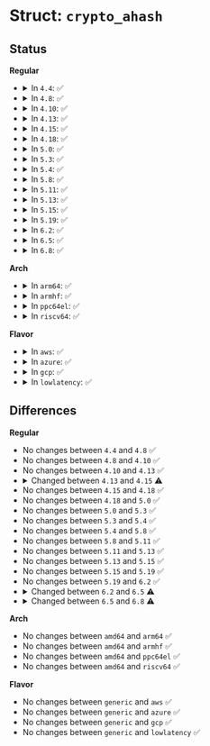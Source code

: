 # Struct: <code>crypto_ahash</code>

## Status
<b>Regular</b>
<ul>
<li>
<details>
<summary>In <code>4.4</code>: ✅</summary>

```c
struct crypto_ahash {
    int (*init)(struct ahash_request *);
    int (*update)(struct ahash_request *);
    int (*final)(struct ahash_request *);
    int (*finup)(struct ahash_request *);
    int (*digest)(struct ahash_request *);
    int (*export)(struct ahash_request *, void *);
    int (*import)(struct ahash_request *, const void *);
    int (*setkey)(struct crypto_ahash *, const u8 *, unsigned int);
    unsigned int reqsize;
    bool has_setkey;
    struct crypto_tfm base;
};
```
</details>
</li>
<li>
<details>
<summary>In <code>4.8</code>: ✅</summary>

```c
struct crypto_ahash {
    int (*init)(struct ahash_request *);
    int (*update)(struct ahash_request *);
    int (*final)(struct ahash_request *);
    int (*finup)(struct ahash_request *);
    int (*digest)(struct ahash_request *);
    int (*export)(struct ahash_request *, void *);
    int (*import)(struct ahash_request *, const void *);
    int (*setkey)(struct crypto_ahash *, const u8 *, unsigned int);
    unsigned int reqsize;
    bool has_setkey;
    struct crypto_tfm base;
};
```
</details>
</li>
<li>
<details>
<summary>In <code>4.10</code>: ✅</summary>

```c
struct crypto_ahash {
    int (*init)(struct ahash_request *);
    int (*update)(struct ahash_request *);
    int (*final)(struct ahash_request *);
    int (*finup)(struct ahash_request *);
    int (*digest)(struct ahash_request *);
    int (*export)(struct ahash_request *, void *);
    int (*import)(struct ahash_request *, const void *);
    int (*setkey)(struct crypto_ahash *, const u8 *, unsigned int);
    unsigned int reqsize;
    bool has_setkey;
    struct crypto_tfm base;
};
```
</details>
</li>
<li>
<details>
<summary>In <code>4.13</code>: ✅</summary>

```c
struct crypto_ahash {
    int (*init)(struct ahash_request *);
    int (*update)(struct ahash_request *);
    int (*final)(struct ahash_request *);
    int (*finup)(struct ahash_request *);
    int (*digest)(struct ahash_request *);
    int (*export)(struct ahash_request *, void *);
    int (*import)(struct ahash_request *, const void *);
    int (*setkey)(struct crypto_ahash *, const u8 *, unsigned int);
    unsigned int reqsize;
    bool has_setkey;
    struct crypto_tfm base;
};
```
</details>
</li>
<li>
<details>
<summary>In <code>4.15</code>: ✅</summary>

```c
struct crypto_ahash {
    int (*init)(struct ahash_request *);
    int (*update)(struct ahash_request *);
    int (*final)(struct ahash_request *);
    int (*finup)(struct ahash_request *);
    int (*digest)(struct ahash_request *);
    int (*export)(struct ahash_request *, void *);
    int (*import)(struct ahash_request *, const void *);
    int (*setkey)(struct crypto_ahash *, const u8 *, unsigned int);
    unsigned int reqsize;
    struct crypto_tfm base;
};
```
</details>
</li>
<li>
<details>
<summary>In <code>4.18</code>: ✅</summary>

```c
struct crypto_ahash {
    int (*init)(struct ahash_request *);
    int (*update)(struct ahash_request *);
    int (*final)(struct ahash_request *);
    int (*finup)(struct ahash_request *);
    int (*digest)(struct ahash_request *);
    int (*export)(struct ahash_request *, void *);
    int (*import)(struct ahash_request *, const void *);
    int (*setkey)(struct crypto_ahash *, const u8 *, unsigned int);
    unsigned int reqsize;
    struct crypto_tfm base;
};
```
</details>
</li>
<li>
<details>
<summary>In <code>5.0</code>: ✅</summary>

```c
struct crypto_ahash {
    int (*init)(struct ahash_request *);
    int (*update)(struct ahash_request *);
    int (*final)(struct ahash_request *);
    int (*finup)(struct ahash_request *);
    int (*digest)(struct ahash_request *);
    int (*export)(struct ahash_request *, void *);
    int (*import)(struct ahash_request *, const void *);
    int (*setkey)(struct crypto_ahash *, const u8 *, unsigned int);
    unsigned int reqsize;
    struct crypto_tfm base;
};
```
</details>
</li>
<li>
<details>
<summary>In <code>5.3</code>: ✅</summary>

```c
struct crypto_ahash {
    int (*init)(struct ahash_request *);
    int (*update)(struct ahash_request *);
    int (*final)(struct ahash_request *);
    int (*finup)(struct ahash_request *);
    int (*digest)(struct ahash_request *);
    int (*export)(struct ahash_request *, void *);
    int (*import)(struct ahash_request *, const void *);
    int (*setkey)(struct crypto_ahash *, const u8 *, unsigned int);
    unsigned int reqsize;
    struct crypto_tfm base;
};
```
</details>
</li>
<li>
<details>
<summary>In <code>5.4</code>: ✅</summary>

```c
struct crypto_ahash {
    int (*init)(struct ahash_request *);
    int (*update)(struct ahash_request *);
    int (*final)(struct ahash_request *);
    int (*finup)(struct ahash_request *);
    int (*digest)(struct ahash_request *);
    int (*export)(struct ahash_request *, void *);
    int (*import)(struct ahash_request *, const void *);
    int (*setkey)(struct crypto_ahash *, const u8 *, unsigned int);
    unsigned int reqsize;
    struct crypto_tfm base;
};
```
</details>
</li>
<li>
<details>
<summary>In <code>5.8</code>: ✅</summary>

```c
struct crypto_ahash {
    int (*init)(struct ahash_request *);
    int (*update)(struct ahash_request *);
    int (*final)(struct ahash_request *);
    int (*finup)(struct ahash_request *);
    int (*digest)(struct ahash_request *);
    int (*export)(struct ahash_request *, void *);
    int (*import)(struct ahash_request *, const void *);
    int (*setkey)(struct crypto_ahash *, const u8 *, unsigned int);
    unsigned int reqsize;
    struct crypto_tfm base;
};
```
</details>
</li>
<li>
<details>
<summary>In <code>5.11</code>: ✅</summary>

```c
struct crypto_ahash {
    int (*init)(struct ahash_request *);
    int (*update)(struct ahash_request *);
    int (*final)(struct ahash_request *);
    int (*finup)(struct ahash_request *);
    int (*digest)(struct ahash_request *);
    int (*export)(struct ahash_request *, void *);
    int (*import)(struct ahash_request *, const void *);
    int (*setkey)(struct crypto_ahash *, const u8 *, unsigned int);
    unsigned int reqsize;
    struct crypto_tfm base;
};
```
</details>
</li>
<li>
<details>
<summary>In <code>5.13</code>: ✅</summary>

```c
struct crypto_ahash {
    int (*init)(struct ahash_request *);
    int (*update)(struct ahash_request *);
    int (*final)(struct ahash_request *);
    int (*finup)(struct ahash_request *);
    int (*digest)(struct ahash_request *);
    int (*export)(struct ahash_request *, void *);
    int (*import)(struct ahash_request *, const void *);
    int (*setkey)(struct crypto_ahash *, const u8 *, unsigned int);
    unsigned int reqsize;
    struct crypto_tfm base;
};
```
</details>
</li>
<li>
<details>
<summary>In <code>5.15</code>: ✅</summary>

```c
struct crypto_ahash {
    int (*init)(struct ahash_request *);
    int (*update)(struct ahash_request *);
    int (*final)(struct ahash_request *);
    int (*finup)(struct ahash_request *);
    int (*digest)(struct ahash_request *);
    int (*export)(struct ahash_request *, void *);
    int (*import)(struct ahash_request *, const void *);
    int (*setkey)(struct crypto_ahash *, const u8 *, unsigned int);
    unsigned int reqsize;
    struct crypto_tfm base;
};
```
</details>
</li>
<li>
<details>
<summary>In <code>5.19</code>: ✅</summary>

```c
struct crypto_ahash {
    int (*init)(struct ahash_request *);
    int (*update)(struct ahash_request *);
    int (*final)(struct ahash_request *);
    int (*finup)(struct ahash_request *);
    int (*digest)(struct ahash_request *);
    int (*export)(struct ahash_request *, void *);
    int (*import)(struct ahash_request *, const void *);
    int (*setkey)(struct crypto_ahash *, const u8 *, unsigned int);
    unsigned int reqsize;
    struct crypto_tfm base;
};
```
</details>
</li>
<li>
<details>
<summary>In <code>6.2</code>: ✅</summary>

```c
struct crypto_ahash {
    int (*init)(struct ahash_request *);
    int (*update)(struct ahash_request *);
    int (*final)(struct ahash_request *);
    int (*finup)(struct ahash_request *);
    int (*digest)(struct ahash_request *);
    int (*export)(struct ahash_request *, void *);
    int (*import)(struct ahash_request *, const void *);
    int (*setkey)(struct crypto_ahash *, const u8 *, unsigned int);
    unsigned int reqsize;
    struct crypto_tfm base;
};
```
</details>
</li>
<li>
<details>
<summary>In <code>6.5</code>: ✅</summary>

```c
struct crypto_ahash {
    int (*init)(struct ahash_request *);
    int (*update)(struct ahash_request *);
    int (*final)(struct ahash_request *);
    int (*finup)(struct ahash_request *);
    int (*digest)(struct ahash_request *);
    int (*export)(struct ahash_request *, void *);
    int (*import)(struct ahash_request *, const void *);
    int (*setkey)(struct crypto_ahash *, const u8 *, unsigned int);
    unsigned int statesize;
    unsigned int reqsize;
    struct crypto_tfm base;
};
```
</details>
</li>
<li>
<details>
<summary>In <code>6.8</code>: ✅</summary>

```c
struct crypto_ahash {
    bool using_shash;
    unsigned int statesize;
    unsigned int reqsize;
    struct crypto_tfm base;
};
```
</details>
</li>
</ul>
<b>Arch</b>
<ul>
<li>
<details>
<summary>In <code>arm64</code>: ✅</summary>

```c
struct crypto_ahash {
    int (*init)(struct ahash_request *);
    int (*update)(struct ahash_request *);
    int (*final)(struct ahash_request *);
    int (*finup)(struct ahash_request *);
    int (*digest)(struct ahash_request *);
    int (*export)(struct ahash_request *, void *);
    int (*import)(struct ahash_request *, const void *);
    int (*setkey)(struct crypto_ahash *, const u8 *, unsigned int);
    unsigned int reqsize;
    struct crypto_tfm base;
};
```
</details>
</li>
<li>
<details>
<summary>In <code>armhf</code>: ✅</summary>

```c
struct crypto_ahash {
    int (*init)(struct ahash_request *);
    int (*update)(struct ahash_request *);
    int (*final)(struct ahash_request *);
    int (*finup)(struct ahash_request *);
    int (*digest)(struct ahash_request *);
    int (*export)(struct ahash_request *, void *);
    int (*import)(struct ahash_request *, const void *);
    int (*setkey)(struct crypto_ahash *, const u8 *, unsigned int);
    unsigned int reqsize;
    struct crypto_tfm base;
};
```
</details>
</li>
<li>
<details>
<summary>In <code>ppc64el</code>: ✅</summary>

```c
struct crypto_ahash {
    int (*init)(struct ahash_request *);
    int (*update)(struct ahash_request *);
    int (*final)(struct ahash_request *);
    int (*finup)(struct ahash_request *);
    int (*digest)(struct ahash_request *);
    int (*export)(struct ahash_request *, void *);
    int (*import)(struct ahash_request *, const void *);
    int (*setkey)(struct crypto_ahash *, const u8 *, unsigned int);
    unsigned int reqsize;
    struct crypto_tfm base;
};
```
</details>
</li>
<li>
<details>
<summary>In <code>riscv64</code>: ✅</summary>

```c
struct crypto_ahash {
    int (*init)(struct ahash_request *);
    int (*update)(struct ahash_request *);
    int (*final)(struct ahash_request *);
    int (*finup)(struct ahash_request *);
    int (*digest)(struct ahash_request *);
    int (*export)(struct ahash_request *, void *);
    int (*import)(struct ahash_request *, const void *);
    int (*setkey)(struct crypto_ahash *, const u8 *, unsigned int);
    unsigned int reqsize;
    struct crypto_tfm base;
};
```
</details>
</li>
</ul>
<b>Flavor</b>
<ul>
<li>
<details>
<summary>In <code>aws</code>: ✅</summary>

```c
struct crypto_ahash {
    int (*init)(struct ahash_request *);
    int (*update)(struct ahash_request *);
    int (*final)(struct ahash_request *);
    int (*finup)(struct ahash_request *);
    int (*digest)(struct ahash_request *);
    int (*export)(struct ahash_request *, void *);
    int (*import)(struct ahash_request *, const void *);
    int (*setkey)(struct crypto_ahash *, const u8 *, unsigned int);
    unsigned int reqsize;
    struct crypto_tfm base;
};
```
</details>
</li>
<li>
<details>
<summary>In <code>azure</code>: ✅</summary>

```c
struct crypto_ahash {
    int (*init)(struct ahash_request *);
    int (*update)(struct ahash_request *);
    int (*final)(struct ahash_request *);
    int (*finup)(struct ahash_request *);
    int (*digest)(struct ahash_request *);
    int (*export)(struct ahash_request *, void *);
    int (*import)(struct ahash_request *, const void *);
    int (*setkey)(struct crypto_ahash *, const u8 *, unsigned int);
    unsigned int reqsize;
    struct crypto_tfm base;
};
```
</details>
</li>
<li>
<details>
<summary>In <code>gcp</code>: ✅</summary>

```c
struct crypto_ahash {
    int (*init)(struct ahash_request *);
    int (*update)(struct ahash_request *);
    int (*final)(struct ahash_request *);
    int (*finup)(struct ahash_request *);
    int (*digest)(struct ahash_request *);
    int (*export)(struct ahash_request *, void *);
    int (*import)(struct ahash_request *, const void *);
    int (*setkey)(struct crypto_ahash *, const u8 *, unsigned int);
    unsigned int reqsize;
    struct crypto_tfm base;
};
```
</details>
</li>
<li>
<details>
<summary>In <code>lowlatency</code>: ✅</summary>

```c
struct crypto_ahash {
    int (*init)(struct ahash_request *);
    int (*update)(struct ahash_request *);
    int (*final)(struct ahash_request *);
    int (*finup)(struct ahash_request *);
    int (*digest)(struct ahash_request *);
    int (*export)(struct ahash_request *, void *);
    int (*import)(struct ahash_request *, const void *);
    int (*setkey)(struct crypto_ahash *, const u8 *, unsigned int);
    unsigned int reqsize;
    struct crypto_tfm base;
};
```
</details>
</li>
</ul>

## Differences
<b>Regular</b>
<ul>
<li>
No changes between <code>4.4</code> and <code>4.8</code> ✅
</li>
<li>
No changes between <code>4.8</code> and <code>4.10</code> ✅
</li>
<li>
No changes between <code>4.10</code> and <code>4.13</code> ✅
</li>
<li>
<details>
<summary>Changed between <code>4.13</code> and <code>4.15</code> ⚠️</summary>
<ul>
<li>
<b>Field removed. </b>
<code>bool has_setkey</code>
</li>
</ul>
</details>
</li>
<li>
No changes between <code>4.15</code> and <code>4.18</code> ✅
</li>
<li>
No changes between <code>4.18</code> and <code>5.0</code> ✅
</li>
<li>
No changes between <code>5.0</code> and <code>5.3</code> ✅
</li>
<li>
No changes between <code>5.3</code> and <code>5.4</code> ✅
</li>
<li>
No changes between <code>5.4</code> and <code>5.8</code> ✅
</li>
<li>
No changes between <code>5.8</code> and <code>5.11</code> ✅
</li>
<li>
No changes between <code>5.11</code> and <code>5.13</code> ✅
</li>
<li>
No changes between <code>5.13</code> and <code>5.15</code> ✅
</li>
<li>
No changes between <code>5.15</code> and <code>5.19</code> ✅
</li>
<li>
No changes between <code>5.19</code> and <code>6.2</code> ✅
</li>
<li>
<details>
<summary>Changed between <code>6.2</code> and <code>6.5</code> ⚠️</summary>
<ul>
<li>
<b>Field added. </b>
<code>unsigned int statesize</code>
</li>
</ul>
</details>
</li>
<li>
<details>
<summary>Changed between <code>6.5</code> and <code>6.8</code> ⚠️</summary>
<ul>
<li>
<b>Field added. </b>
<code>bool using_shash</code>
</li>
<li>
<b>Field removed. </b>
<code>int (*init)(struct ahash_request *)</code>
</li>
<li>
<b>Field removed. </b>
<code>int (*update)(struct ahash_request *)</code>
</li>
<li>
<b>Field removed. </b>
<code>int (*final)(struct ahash_request *)</code>
</li>
<li>
<b>Field removed. </b>
<code>int (*finup)(struct ahash_request *)</code>
</li>
<li>
<b>Field removed. </b>
<code>int (*digest)(struct ahash_request *)</code>
</li>
<li>
<b>Field removed. </b>
<code>int (*export)(struct ahash_request *, void *)</code>
</li>
<li>
<b>Field removed. </b>
<code>int (*import)(struct ahash_request *, const void *)</code>
</li>
<li>
<b>Field removed. </b>
<code>int (*setkey)(struct crypto_ahash *, const u8 *, unsigned int)</code>
</li>
</ul>
</details>
</li>
</ul>
<b>Arch</b>
<ul>
<li>
No changes between <code>amd64</code> and <code>arm64</code> ✅
</li>
<li>
No changes between <code>amd64</code> and <code>armhf</code> ✅
</li>
<li>
No changes between <code>amd64</code> and <code>ppc64el</code> ✅
</li>
<li>
No changes between <code>amd64</code> and <code>riscv64</code> ✅
</li>
</ul>
<b>Flavor</b>
<ul>
<li>
No changes between <code>generic</code> and <code>aws</code> ✅
</li>
<li>
No changes between <code>generic</code> and <code>azure</code> ✅
</li>
<li>
No changes between <code>generic</code> and <code>gcp</code> ✅
</li>
<li>
No changes between <code>generic</code> and <code>lowlatency</code> ✅
</li>
</ul>
